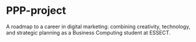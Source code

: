 # PPP-project
A roadmap to a career in digital marketing: combining creativity, technology, and strategic planning as a Business Computing student at ESSECT.
